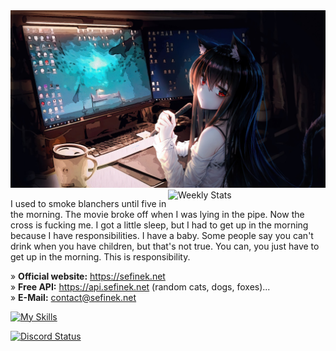 <img src="images/4355954.jpg" alt="Anime Programming Wallpaper">

<a href="https://wakatime.com/@Sefinek" target="_blank">
	<img width="50%" align="right" src="https://github-readme-stats.vercel.app/api/wakatime?username=Sefinek&border_radius=13px&theme=dark&bg_color=202225&border_color=1f1f1f&icon_color=58a6ff&show_icons=true&custom_title=Weekly%20Stats" alt="Weekly Stats">
</a>

I used to smoke blanchers until five in the morning. The movie broke off when I was lying in the pipe. Now the cross is fucking me. I got a little sleep, but I had to get up in the morning because I have responsibilities. I have a baby. Some people say you can't drink when you have children, but that's not true. You can, you just have to get up in the morning. This is responsibility.

» **Official website:** https://sefinek.net  
» **Free API:** https://api.sefinek.net (random cats, dogs, foxes)...  
» **E-Mail:** contact@sefinek.net

[![My Skills](https://skills.thijs.gg/icons?i=html,css,js,nodejs,mongo,cs)](https://skills.thijs.gg)

<a href="https://sefinek.net" target="_blank">
	<img src="https://lanyard.cnrad.dev/api/727996139827232879?bg=202225&borderRadius=13px" width="47%" alt="Discord Status">
</a>
